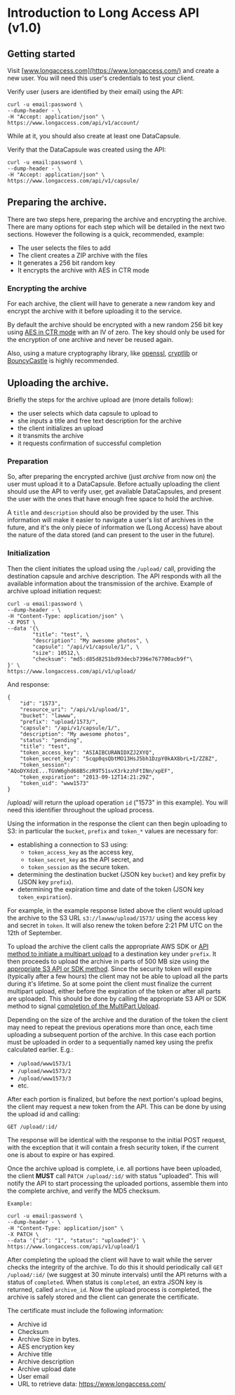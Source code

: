 # Introduction to Long Access API (v1.0)

## Getting started

Visit [www.longaccess.com](https://www.longaccess.com/) and create a new user. You will need this user's credentials to test your client. 

Verify user (users are identified by their email) using the API:

    curl -u email:password \
    --dump-header - \
    -H "Accept: application/json" \
    https://www.longaccess.com/api/v1/account/

While at it, you should also create at least one DataCapsule. 

Verify that the DataCapsule was created using the API:

    curl -u email:password \
    --dump-header - \
    -H "Accept: application/json" \
    https://www.longaccess.com/api/v1/capsule/
   
## Preparing the archive.

There are two steps here, preparing the archive and encrypting the archive. There are many options for each step which will be detailed in the next two sections. However the following is a quick, recommended, example:

* The user selects the files to add
* The client creates a ZIP archive with the files
* It generates a 256 bit random key
* It encrypts the archive with AES in CTR mode

### Encrypting the archive

For each archive, the client will have to generate a new random key and encrypt the archive with it before uploading it to the service.

By default the archive should be encrypted with a new random 256 bit key using [AES in CTR mode][] with an IV of zero. The key should only be used for the encryption of one archive and never be reused again.

Also, using a mature cryptography library, like [openssl][], [cryptlib][] or [BouncyCastle][] is highly recommended.

 [AES in CTR mode]: http://en.wikipedia.org/wiki/Block_cipher_mode_of_operation#Counter_.28CTR.29
 [openssl]: https://www.openssl.org/
 [BouncyCastle]: http://bouncycastle.org/
 [cryptlib]: http://www.cs.auckland.ac.nz/~pgut001/cryptlib/
 [ADF]: adf.md 

## Uploading the archive.

Briefly the steps for the archive upload are (more details follow):

* the user selects which data capsule to upload to
* she inputs a title and free text description for the archive
* the client initializes an upload 
* it transmits the archive
* it requests confirmation of successful completion

### Preparation

So, after preparing the encrypted archive (just *archive* from now on) the user must upload it to a DataCapsule. Before actually uploading the client should use the API to verify user, get available DataCapsules, and present the user with the ones that have enough free space to hold the archive.

A `title` and `description` should also be provided by the user. This information will make it easier to navigate a user's list of archives in the future, and it's the only piece of information we (Long Access) have about the nature of the data stored (and can present to the user in the future).

### Initialization

Then the client initiates the upload using the `/upload/` call, providing the destination capsule and archive description. The API responds with all the available information about the transmission of the archive. Example of archive upload initiation request:
    
    curl -u email:password \
    --dump-header - \
    -H "Content-Type: application/json" \
    -X POST \
    --data '{\
    		"title": "test", \
    		"description": "My awesome photos", \
    		"capsule": "/api/v1/capsule/1/", \
    		"size": 10512,\
    		"checksum": "md5:d85d8251bd93decb7396e767700acb9f"\
    }' \
    https://www.longaccess.com/api/v1/upload/

And response:

    {
        "id": "1573",
        "resource_uri": "/api/v1/upload/1",
        "bucket": "lawww",
        "prefix": "upload/1573/",
        "capsule": "/api/v1/capsule/1/", 
        "description": "My awesome photos",
        "status": "pending", 
        "title": "test",
        "token_access_key": "ASIAIBCURANIDXZJ2XYQ",
        "token_secret_key": "5cqp0qsQbtMO13HsJ5bh1DzpY0kAX8brL+I/ZZ8Z",
        "token_session": "AQoDYXdzE...TGVW6ghd68B5czR9T51svX3rkzzhFtINn/xpEF",
        "token_expiration": "2013-09-12T14:21:29Z",
        "token_uid": "www1573"
    }

    
/upload/ will return the upload operation `id` ("1573" in this example). You will need this identifier throughout the upload process.

Using the information in the response the client can then begin uploading to S3: in particular the `bucket`, `prefix` and `token_*` values are necessary for:

* establishing a connection to S3 using:
    - `token_access_key` as the access key,
    - `token_secret_key` as the API secret, and
    - `token_session` as the secure token.
* determining the destination bucket (JSON key `bucket`) and key prefix by (JSON key `prefix`).
* determining the expiration time and date of the token (JSON key `token_expiration`).

For example, in the example response listed above the client would upload the archive to the S3 URL `s3://lawww/upload/1573/` using the access key and secret in `token`. It will also renew the token before 2:21 PM UTC on the 12th of September.

To upload the archive the client calls the appropriate AWS SDK or [API method to initiate a multipart upload][InitMultiPart] to a destination key under `prefix`. It then proceeds to upload the archive in parts of 500 MB size using the [appropriate S3 API or SDK method][UploadPart]. Since the security token will expire (typically after a few hours) the client may not be able to upload all the parts during it's lifetime. So at some point the client must finalize the current multipart upload, either before the expiration of the token or after all parts are uploaded. This should be done by calling the appropriate S3 API or SDK method to signal [completion of the MultiPart Upload][CompleteMultiPart].

Depending on the size of the archive and the duration of the token the client may need to repeat the previous operations more than once, each time uploading a subsequent portion of the archive. In this case each portion must be uploaded in order to a sequentially named key using the prefix calculated earlier. E.g.:
- `/upload/www1573/1`
- `/upload/www1573/2`
- `/upload/www1573/3`
- etc.

After each portion is finalized, but before the next portion's upload begins, the client may request a new token from the API. This can be done by using the upload id and calling:

    GET /upload/:id/
    
The response will be identical with the response to the initial POST request, with the exception that it will contain a fresh security token, if the current one is about to expire or has expired.

Once the archive upload is complete, i.e. all portions have been uploaded, the client **MUST** call `PATCH /upload/:id/` with status "uploaded". This will notify the API to start processing the uploaded portions, assemble them into the complete archive, and verify the MD5 checksum.

    Example: 

    curl -u email:password \
    --dump-header - \
    -H "Content-Type: application/json" \
    -X PATCH \
    --data '{"id": "1", "status": "uploaded"}' \
    https://www.longaccess.com/api/v1/upload/1

After completing the upload the client will have to wait while the server checks the integrity of the archive. To do this it should periodically call `GET /upload/:id/` (we suggest at 30 minute intervals) until the API returns with a status of `completed`. When status is `completed`, an extra JSON key is returned, called `archive_id`. Now the upload process is completed, the archive is safely stored and the client can generate the certificate.

The certificate must include the following information:

- Archive id 
- Checksum 
- Archive Size in bytes.
- AES encryption key 
- Archive title 
- Archive description
- Archive upload date
- User email
- URL to retrieve data: https://www.longaccess.com/

 [InitMultiPart]: http://docs.aws.amazon.com/AmazonS3/latest/API/mpUploadInitiate.html
 [CompleteMultiPart]: http://docs.aws.amazon.com/AmazonS3/latest/API/mpUploadComplete.html
 [UploadPart]: http://docs.aws.amazon.com/AmazonS3/latest/API/mpUploadUploadPart.html
